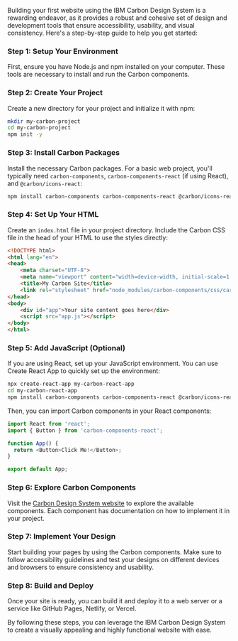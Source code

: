 Building your first website using the IBM Carbon Design System is a rewarding endeavor, as it provides a robust and cohesive set of design and development tools that ensure accessibility, usability, and visual consistency. Here's a step-by-step guide to help you get started:

### Step 1: Setup Your Environment
First, ensure you have Node.js and npm installed on your computer. These tools are necessary to install and run the Carbon components.

### Step 2: Create Your Project
Create a new directory for your project and initialize it with npm:

```bash
mkdir my-carbon-project
cd my-carbon-project
npm init -y
```

### Step 3: Install Carbon Packages
Install the necessary Carbon packages. For a basic web project, you'll typically need `carbon-components`, `carbon-components-react` (if using React), and `@carbon/icons-react`:

```bash
npm install carbon-components carbon-components-react @carbon/icons-react
```

### Step 4: Set Up Your HTML
Create an `index.html` file in your project directory. Include the Carbon CSS file in the head of your HTML to use the styles directly:

```html
<!DOCTYPE html>
<html lang="en">
<head>
    <meta charset="UTF-8">
    <meta name="viewport" content="width=device-width, initial-scale=1.0">
    <title>My Carbon Site</title>
    <link rel="stylesheet" href="node_modules/carbon-components/css/carbon-components.min.css">
</head>
<body>
    <div id="app">Your site content goes here</div>
    <script src="app.js"></script>
</body>
</html>
```

### Step 5: Add JavaScript (Optional)
If you are using React, set up your JavaScript environment. You can use Create React App to quickly set up the environment:

```bash
npx create-react-app my-carbon-react-app
cd my-carbon-react-app
npm install carbon-components carbon-components-react @carbon/icons-react
```

Then, you can import Carbon components in your React components:

```javascript
import React from 'react';
import { Button } from 'carbon-components-react';

function App() {
  return <Button>Click Me!</Button>;
}

export default App;
```

### Step 6: Explore Carbon Components
Visit the [Carbon Design System website](https://www.carbondesignsystem.com/components/overview/) to explore the available components. Each component has documentation on how to implement it in your project.

### Step 7: Implement Your Design
Start building your pages by using the Carbon components. Make sure to follow accessibility guidelines and test your designs on different devices and browsers to ensure consistency and usability.

### Step 8: Build and Deploy
Once your site is ready, you can build it and deploy it to a web server or a service like GitHub Pages, Netlify, or Vercel.

By following these steps, you can leverage the IBM Carbon Design System to create a visually appealing and highly functional website with ease.